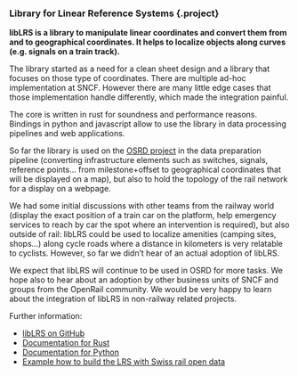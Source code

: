 ### Library for Linear Reference Systems {.project}

**libLRS is a library to manipulate linear coordinates and convert them from and to geographical coordinates. It helps to localize objects along curves (e.g. signals on a train track).**

The library started as a need for a clean sheet design and a library that focuses on those type of coordinates. There are multiple ad-hoc implementation at SNCF. However there are many little edge cases that those implementation handle differently, which made the integration painful.

The core is written in rust for soundness and performance reasons. Bindings in python and javascript allow to use the library in data processing pipelines and web applications.

So far the library is used on the [OSRD project](https://github.com/OpenRailAssociation/osrd) in the data preparation pipeline (converting infrastructure elements such as switches, signals, reference points… from milestone+offset to geographical coordinates that will be displayed on a map), but also to hold the topology of the rail network for a display on a webpage.

We had some initial discussions with other teams from the railway world (display the exact position of a train car on the platform, help emergency services to reach by car the spot where an intervention is required), but also outside of rail: libLRS could be used to localize amenities (camping sites, shops…) along cycle roads where a distance in kilometers is very relatable to cyclists. However, so far we didn’t hear of an actual adoption of libLRS.

We expect that libLRS will continue to be used in OSRD for more tasks. We hope also to hear about an adoption by other business units of SNCF and groups from the OpenRail community. We would be very happy to learn about the integration of libLRS in non-railway related projects.

Further information:

* [libLRS on GitHub](https://github.com/OpenRailAssociation/liblrs)
* [Documentation for Rust](https://docs.rs/liblrs/latest/liblrs/)
* [Documentation for Python](https://pypi.org/project/liblrs-python/)
* [Example how to build the LRS with Swiss rail open data](https://gist.github.com/Tristramg/b3338aaa11dbb5c1ee5882bd270ffd5f)
